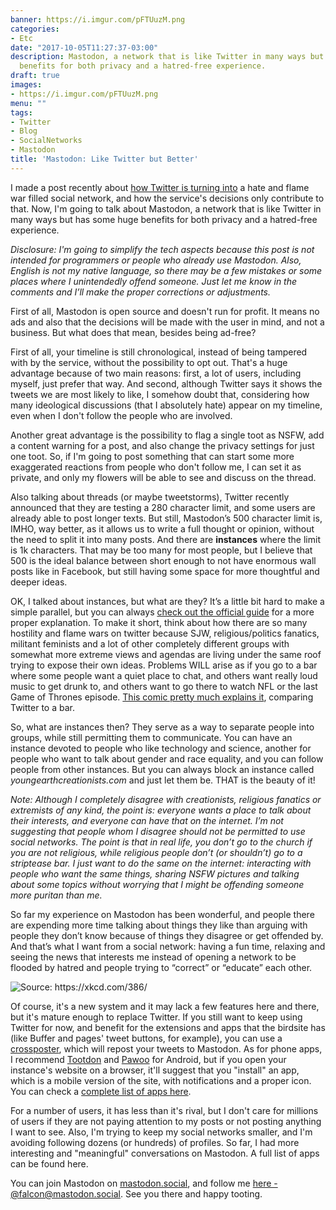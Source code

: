```yaml
---
banner: https://i.imgur.com/pFTUuzM.png
categories:
- Etc
date: "2017-10-05T11:27:37-03:00"
description: Mastodon, a network that is like Twitter in many ways but has some huge
  benefits for both privacy and a hatred-free experience.
draft: true
images:
- https://i.imgur.com/pFTUuzM.png
menu: ""
tags:
- Twitter
- Blog
- SocialNetworks
- Mastodon
title: 'Mastodon: Like Twitter but Better'
---
```


I made a post recently about [how Twitter is turning into](/post/why-im-leaving-twitter/) a hate and flame war filled social network, and how the service's decisions only contribute to that. Now, I'm going to talk about Mastodon, a network that is like Twitter in many ways but has some huge benefits for both privacy and a hatred-free experience.

<!--more-->

_Disclosure: I'm going to simplify the tech aspects because this post is not intended for programmers or people who already use Mastodon. Also, English is not my native language, so there may be a few mistakes or some places where I unintendedly offend someone. Just let me know in the comments and I’ll make the proper corrections or adjustments._

First of all, Mastodon is open source and doesn't run for profit. It means no ads and also that the decisions will be made with the user in mind, and not a business. But what does that mean, besides being ad-free?

First of all, your timeline is still chronological, instead of being tampered with by the service, without the possibility to opt out. That's a huge advantage because of two main reasons: first, a lot of users, including myself, just prefer that way. And second, although Twitter says it shows the tweets we are most likely to like, I somehow doubt that, considering how many ideological discussions (that I absolutely hate) appear on my timeline, even when I don't follow the people who are involved.

Another great advantage is the possibility to flag a single toot as NSFW, add a content warning for a post, and also change the privacy settings for just one toot. So, if I'm going to post something that can start some more exaggerated reactions from people who don't follow me, I can set it as private, and only my flowers will be able to see and discuss on the thread.

Also talking about threads (or maybe tweetstorms), Twitter recently announced that they are testing a 280 character limit, and some users are already able to post longer texts. But still, Mastodon’s 500 character limit is, IMHO, way better, as it allows us to write a full thought or opinion, without the need to split it into many posts. And there are __instances__ where the limit is 1k characters. That may be too many for most people, but I believe that 500 is the ideal balance between short enough to not have enormous wall posts like in Facebook, but still having some space for more thoughtful and deeper ideas.

OK, I talked about instances, but what are they? It’s a little bit hard to make a simple parallel, but you can always [check out the official guide](https://github.com/tootsuite/documentation/blob/master/Using-Mastodon/User-guide.md#decentralization-and-federation) for a more proper explanation. To make it short, think about how there are so many hostility and flame wars on twitter because SJW, religious/politics fanatics, militant feminists and a lot of other completely different groups with somewhat more extreme views and agendas are living under the same roof trying to expose their own ideas. Problems WILL arise as if you go to a bar where some people want a quiet place to chat, and others want really loud music to get drunk to, and others want to go there to watch NFL or the last Game of Thrones episode. [This comic pretty much explains it](https://www.theguardian.com/technology/picture/2016/mar/10/comic-long-slow-death-of-twitter), comparing Twitter to a bar.

So, what are instances then? They serve as a way to separate people into groups, while still permitting them to communicate. You can have an instance devoted to people who like technology and science, another for people who want to talk about gender and race equality, and you can follow people from other instances. But you can always block an instance called _youngearthcreationists.com_ and just let them be. THAT is the beauty of it!

_Note: Although I completely disagree with creationists, religious fanatics or extremists of any kind, the point is: everyone wants a place to talk about their interests, and everyone can have that on the internet. I’m not suggesting that people whom I disagree should not be permitted to use social networks. The point is that in real life, you don’t go to the church if you are not religious, while religious people don’t (or shouldn’t) go to a striptease bar. I just want to do the same on the internet: interacting with people who want the same things, sharing NSFW pictures and talking about some topics without worrying that I might be offending someone more puritan than me._

So far my experience on Mastodon has been wonderful, and people there are expending more time talking about things they like than arguing with people they don’t know because of things they disagree or get offended by. And that’s what I want from a social network: having a fun time, relaxing and seeing the news that interests me instead of opening a network to be flooded by hatred and people trying to “correct” or “educate” each other.

<img src="https://i.imgur.com/kfzRKOA.png" class="img-medium" alt="Source: https://xkcd.com/386/">

Of course, it's a new system and it may lack a few features here and there, but it's mature enough to replace Twitter. If you still want to keep using Twitter for now, and benefit for the extensions and apps that the birdsite has (like Buffer and pages' tweet buttons, for example), you can use a [crossposter](https://mastodon-twitter-poster.herokuapp.com), which will repost your tweets to Mastodon. As for phone apps, I recommend [Tootdon](https://play.google.com/store/apps/details?id=club.tootdon.app) and [Pawoo](https://play.google.com/store/apps/details?id=jp.pxv.pawoo) for Android, but if you open your instance's website on a browser, it'll suggest that you "install" an app, which is a mobile version of the site, with notifications and a proper icon. You can check a [complete list of apps here](https://github.com/tootsuite/documentation/blob/master/Using-Mastodon/Apps.md).

For a number of users, it has less than it's rival, but I don't care for millions of users if they are not paying attention to my posts or not posting anything I want to see. Also, I'm trying to keep my social networks smaller, and I'm avoiding following dozens (or hundreds) of profiles. So far, I had more interesting and "meaningful" conversations on Mastodon. A full list of apps can be found here.

You can join Mastodon on [mastodon.social](https://mastodon.social/about/), and follow me [here - @falcon@mastodon.social](https://mastodon.social/@falcon). See you there and happy tooting.